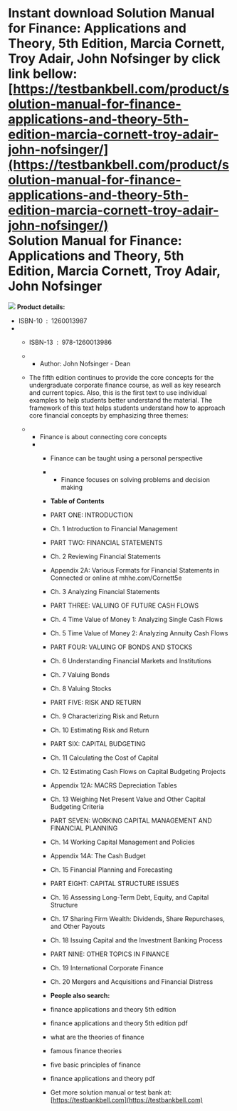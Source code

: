Instant download **Solution Manual for Finance: Applications and Theory, 5th Edition, Marcia Cornett, Troy Adair, John Nofsinger** by click link bellow:  
[https://testbankbell.com/product/solution-manual-for-finance-applications-and-theory-5th-edition-marcia-cornett-troy-adair-john-nofsinger/](https://testbankbell.com/product/solution-manual-for-finance-applications-and-theory-5th-edition-marcia-cornett-troy-adair-john-nofsinger/)  
**Solution Manual for Finance: Applications and Theory, 5th Edition, Marcia Cornett, Troy Adair, John Nofsinger**
=================================================================================================================


![](https://testbankbell.com/wp-content/uploads/2023/05/9781260013986_SolutionManual.jpeg)
**Product details:**
* ISBN-10 ‏ : ‎ 1260013987
* * ISBN-13 ‏ : ‎ 978-1260013986
  * * Author: John Nofsinger - Dean
   
  * The fifth edition continues to provide the core concepts for the undergraduate corporate finance course, as well as key research and current topics. Also, this is the first text to use individual examples to help students better understand the material. The framework of this text helps students understand how to approach core financial concepts by emphasizing three themes:
  * * Finance is about connecting core concepts
    * * Finance can be taught using a personal perspective
      * * Finance focuses on solving problems and decision making
       
      * **Table of Contents**
     
      * PART ONE: INTRODUCTION
      * Ch. 1 Introduction to Financial Management
     
      * PART TWO: FINANCIAL STATEMENTS
      * Ch. 2 Reviewing Financial Statements
      * Appendix 2A: Various Formats for Financial Statements in Connected or online at mhhe.com/Cornett5e
      * Ch. 3 Analyzing Financial Statements
     
      * PART THREE: VALUING OF FUTURE CASH FLOWS
      * Ch. 4 Time Value of Money 1: Analyzing Single Cash Flows
      * Ch. 5 Time Value of Money 2: Analyzing Annuity Cash Flows
     
      * PART FOUR: VALUING OF BONDS AND STOCKS
      * Ch. 6 Understanding Financial Markets and Institutions
      * Ch. 7 Valuing Bonds
      * Ch. 8 Valuing Stocks
     
      * PART FIVE: RISK AND RETURN
      * Ch. 9 Characterizing Risk and Return
      * Ch. 10 Estimating Risk and Return
     
      * PART SIX: CAPITAL BUDGETING
      * Ch. 11 Calculating the Cost of Capital
      * Ch. 12 Estimating Cash Flows on Capital Budgeting Projects
      * Appendix 12A: MACRS Depreciation Tables
      * Ch. 13 Weighing Net Present Value and Other Capital Budgeting Criteria
     
      * PART SEVEN: WORKING CAPITAL MANAGEMENT AND FINANCIAL PLANNING
      * Ch. 14 Working Capital Management and Policies
      * Appendix 14A: The Cash Budget
      * Ch. 15 Financial Planning and Forecasting
     
      * PART EIGHT: CAPITAL STRUCTURE ISSUES
      * Ch. 16 Assessing Long-Term Debt, Equity, and Capital Structure
      * Ch. 17 Sharing Firm Wealth: Dividends, Share Repurchases, and Other Payouts
      * Ch. 18 Issuing Capital and the Investment Banking Process
     
      * PART NINE: OTHER TOPICS IN FINANCE
      * Ch. 19 International Corporate Finance
      * Ch. 20 Mergers and Acquisitions and Financial Distress
     
      * **People also search:**
     
      * finance applications and theory 5th edition
     
      * finance applications and theory 5th edition pdf
     
      * what are the theories of finance
     
      * famous finance theories
     
      * five basic principles of finance
     
      * finance applications and theory pdf
      *  Get more solution manual or test bank at: [https://testbankbell.com](https://testbankbell.com)
